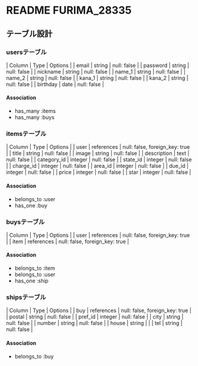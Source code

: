 # README FURIMA_28335

## テーブル設計

### usersテーブル

| Column   | Type   | Options     |
| email    | string | null: false |
| password | string | null: false |
| nickname | string | null: false |
| name_1   | string | null: false |
| name_2   | string | null: false |
| kana_1   | string | null: false |
| kana_2   | string | null: false |
| birthday | date   | null: false |

#### Association

- has_many :items
- has_many :buys

### itemsテーブル

| Column      | Type       | Options                        |
| user        | references | null: false, foreign_key: true |
| title       | string     | null: false                    |
| image       | string     | null: false                    |
| description | text       | null: false                    |
| category_id | integer    | null: false                    |
| state_id    | integer    | null: false                    |
| charge_id   | integer    | null: false                    |
| area_id     | integer    | null: false                    |
| due_id      | integer    | null: false                    |
| price       | integer    | null: false                    |
| star        | integer    | null: false                    |

#### Association

- belongs_to :user
- has_one :buy

### buysテーブル

| Column | Type       | Options                        |
| user   | references | null: false, foreign_key: true |
| item   | references | null: false, foreign_key: true |

#### Association

- belongs_to :item
- belongs_to :user
- has_one :ship

### shipsテーブル

| Column  | Type       | Options                        |
| buy     | references | null: false, foreign_key: true |
| postal  | string     | null: false                    |
| pref_id | integer    | null: false                    |
| city    | string     | null: false                    |
| number  | string     | null: false                    |
| house   | string     |                                |
| tel     | string     | null: false                    |

#### Association

- belongs_to :buy